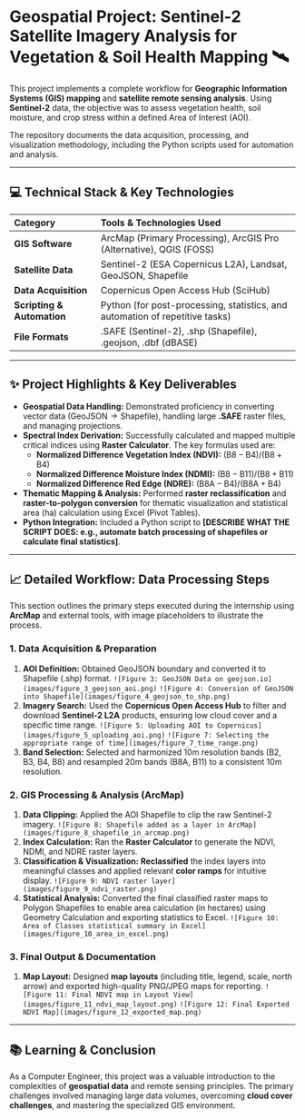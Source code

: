 # Geospatial Project: Sentinel-2 Satellite Imagery Analysis for Vegetation & Soil Health Mapping 🛰️

This project implements a complete workflow for **Geographic Information Systems (GIS) mapping** and **satellite remote sensing analysis**. Using **Sentinel-2** data, the objective was to assess vegetation health, soil moisture, and crop stress within a defined Area of Interest (AOI).

The repository documents the data acquisition, processing, and visualization methodology, including the Python scripts used for automation and analysis.

---

## 💻 Technical Stack & Key Technologies

| Category | Tools & Technologies Used |
| :--- | :--- |
| **GIS Software** | ArcMap (Primary Processing), ArcGIS Pro (Alternative), QGIS (FOSS) |
| **Satellite Data** | Sentinel-2 (ESA Copernicus L2A), Landsat, GeoJSON, Shapefile |
| **Data Acquisition** | Copernicus Open Access Hub (SciHub) |
| **Scripting & Automation** | Python (for post-processing, statistics, and automation of repetitive tasks) |
| **File Formats** | .SAFE (Sentinel-2), .shp (Shapefile), .geojson, .dbf (dBASE) |

---

## ✨ Project Highlights & Key Deliverables

* **Geospatial Data Handling:** Demonstrated proficiency in converting vector data ($\text{GeoJSON} \rightarrow \text{Shapefile}$), handling large **.SAFE** raster files, and managing projections.
* **Spectral Index Derivation:** Successfully calculated and mapped multiple critical indices using **Raster Calculator**. The key formulas used are:
    * **Normalized Difference Vegetation Index ($\text{NDVI}$):** $(\text{B8} - \text{B4}) / (\text{B8} + \text{B4})$
    * **Normalized Difference Moisture Index ($\text{NDMI}$):** $(\text{B8} - \text{B11}) / (\text{B8} + \text{B11})$
    * **Normalized Difference Red Edge ($\text{NDRE}$):** $(\text{B8A} - \text{B4}) / (\text{B8A} + \text{B4})$
* **Thematic Mapping & Analysis:** Performed **raster reclassification** and **raster-to-polygon conversion** for thematic visualization and statistical area ($\text{ha}$) calculation using Excel ($\text{Pivot Tables}$).
* **Python Integration:** Included a Python script to **[DESCRIBE WHAT THE SCRIPT DOES: e.g., automate batch processing of shapefiles or calculate final statistics]**.

---

## 📈 Detailed Workflow: Data Processing Steps

This section outlines the primary steps executed during the internship using **ArcMap** and external tools, with image placeholders to illustrate the process.

### 1. Data Acquisition & Preparation

1.  **AOI Definition:** Obtained $\text{GeoJSON}$ boundary and converted it to $\text{Shapefile}$ ($\text{.shp}$) format.
    `![Figure 3: GeoJSON Data on geojson.io](images/figure_3_geojson_aoi.png)`
    `![Figure 4: Conversion of GeoJSON into Shapefile](images/figure_4_geojson_to_shp.png)`
2.  **Imagery Search:** Used the **Copernicus Open Access Hub** to filter and download **Sentinel-2 L2A** products, ensuring low cloud cover and a specific time range.
    `![Figure 5: Uploading AOI to Copernicus](images/figure_5_uploading_aoi.png)`
    `![Figure 7: Selecting the appropriate range of time](images/figure_7_time_range.png)`
3.  **Band Selection:** Selected and harmonized 10m resolution bands ($\text{B2, B3, B4, B8}$) and resampled 20m bands ($\text{B8A, B11}$) to a consistent 10m resolution.

### 2. GIS Processing & Analysis (ArcMap)

1.  **Data Clipping:** Applied the $\text{AOI Shapefile}$ to clip the raw Sentinel-2 imagery.
    `![Figure 8: Shapefile added as a layer in ArcMap](images/figure_8_shapefile_in_arcmap.png)`
2.  **Index Calculation:** Ran the **Raster Calculator** to generate the $\text{NDVI}$, $\text{NDMI}$, and $\text{NDRE}$ raster layers.
3.  **Classification & Visualization:** **Reclassified** the index layers into meaningful classes and applied relevant **color ramps** for intuitive display.
    `![Figure 9: NDVI raster layer](images/figure_9_ndvi_raster.png)`
4.  **Statistical Analysis:** Converted the final classified raster maps to $\text{Polygon Shapefiles}$ to enable area calculation (in hectares) using $\text{Geometry Calculation}$ and exporting statistics to Excel.
    `![Figure 10: Area of Classes statistical summary in Excel](images/figure_10_area_in_excel.png)`

### 3. Final Output & Documentation

1.  **Map Layout:** Designed **map layouts** (including title, legend, scale, north arrow) and exported high-quality $\text{PNG/JPEG}$ maps for reporting.
    `![Figure 11: Final NDVI map in Layout View](images/figure_11_ndvi_map_layout.png)`
    `![Figure 12: Final Exported NDVI Map](images/figure_12_exported_map.png)`

---

## 📚 Learning & Conclusion

As a Computer Engineer, this project was a valuable introduction to the complexities of **geospatial data** and remote sensing principles. The primary challenges involved managing large data volumes, overcoming **cloud cover challenges**, and mastering the specialized $\text{GIS}$ environment.
